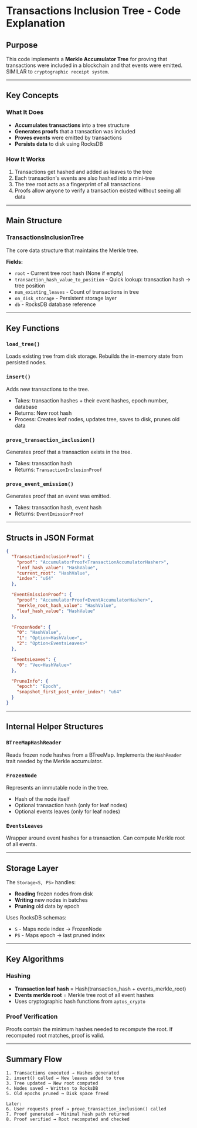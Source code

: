 # Transactions Inclusion Tree - Code Explanation

## Purpose

This code implements a **Merkle Accumulator Tree** for proving that transactions were included in a blockchain and that events were emitted. SIMILAR to `cryptographic receipt system`.

---

## Key Concepts

### What It Does

- **Accumulates transactions** into a tree structure
- **Generates proofs** that a transaction was included
- **Proves events** were emitted by transactions
- **Persists data** to disk using RocksDB

### How It Works

1. Transactions get hashed and added as leaves to the tree
2. Each transaction's events are also hashed into a mini-tree
3. The tree root acts as a fingerprint of all transactions
4. Proofs allow anyone to verify a transaction existed without seeing all data

---

## Main Structure

### TransactionsInclusionTree

The core data structure that maintains the Merkle tree.

**Fields:**

- `root` - Current tree root hash (None if empty)
- `transaction_hash_value_to_position` - Quick lookup: transaction hash → tree position
- `num_existing_leaves` - Count of transactions in tree
- `on_disk_storage` - Persistent storage layer
- `db` - RocksDB database reference

---

## Key Functions

### `load_tree()`

Loads existing tree from disk storage. Rebuilds the in-memory state from persisted nodes.

### `insert()`

Adds new transactions to the tree.

- Takes: transaction hashes + their event hashes, epoch number, database
- Returns: New root hash
- Process: Creates leaf nodes, updates tree, saves to disk, prunes old data

### `prove_transaction_inclusion()`

Generates proof that a transaction exists in the tree.

- Takes: transaction hash
- Returns: `TransactionInclusionProof`

### `prove_event_emission()`

Generates proof that an event was emitted.

- Takes: transaction hash, event hash
- Returns: `EventEmissionProof`

---

## Structs in JSON Format

```json
{
  "TransactionInclusionProof": {
    "proof": "AccumulatorProof<TransactionAccumulatorHasher>",
    "leaf_hash_value": "HashValue",
    "current_root": "HashValue",
    "index": "u64"
  },

  "EventEmissionProof": {
    "proof": "AccumulatorProof<EventAccumulatorHasher>",
    "merkle_root_hash_value": "HashValue",
    "leaf_hash_value": "HashValue"
  },

  "FrozenNode": {
    "0": "HashValue",
    "1": "Option<HashValue>",
    "2": "Option<EventsLeaves>"
  },

  "EventsLeaves": {
    "0": "Vec<HashValue>"
  },

  "PruneInfo": {
    "epoch": "Epoch",
    "snapshot_first_post_order_index": "u64"
  }
}
```

---

## Internal Helper Structures

### `BTreeMapHashReader`

Reads frozen node hashes from a BTreeMap. Implements the `HashReader` trait needed by the Merkle accumulator.

### `FrozenNode`

Represents an immutable node in the tree.

- Hash of the node itself
- Optional transaction hash (only for leaf nodes)
- Optional events leaves (only for leaf nodes)

### `EventsLeaves`

Wrapper around event hashes for a transaction. Can compute Merkle root of all events.

---

## Storage Layer

The `Storage<S, PS>` handles:

- **Reading** frozen nodes from disk
- **Writing** new nodes in batches
- **Pruning** old data by epoch

Uses RocksDB schemas:

- `S` - Maps node index → FrozenNode
- `PS` - Maps epoch → last pruned index

---

## Key Algorithms

### Hashing

- **Transaction leaf hash** = Hash(transaction_hash + events_merkle_root)
- **Events merkle root** = Merkle tree root of all event hashes
- Uses cryptographic hash functions from `aptos_crypto`

### Proof Verification

Proofs contain the minimum hashes needed to recompute the root. If recomputed root matches, proof is valid.

---

## Summary Flow

```
1. Transactions executed → Hashes generated
2. insert() called → New leaves added to tree
3. Tree updated → New root computed
4. Nodes saved → Written to RocksDB
5. Old epochs pruned → Disk space freed

Later:
6. User requests proof → prove_transaction_inclusion() called
7. Proof generated → Minimal hash path returned
8. Proof verified → Root recomputed and checked
```
